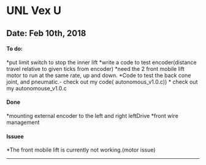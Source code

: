 # UNL Vex U

## Date: Feb 10th, 2018
#### To do:
<rb> *put limit switch to stop the inner lift
<rb> *write a code to test    encoder(distance travel relative to given ticks from <rb>   encoder)
<rb>
<rb> *need the 2 front mobile lift motor to run at the same rate, up and down.
<rb> *Code to test the back cone joint, and pneumatic.- check out my code( autonomous_v1.0.c))
<rb> * check out my autonomouse_v1.0.c

#### Done
<rb> *mounting external encoder to the left and right leftDrive
<rb> *front wire management


#### Issuee
<rb> *The front mobile lift is currently not working.(motor issue)

---------------------------
